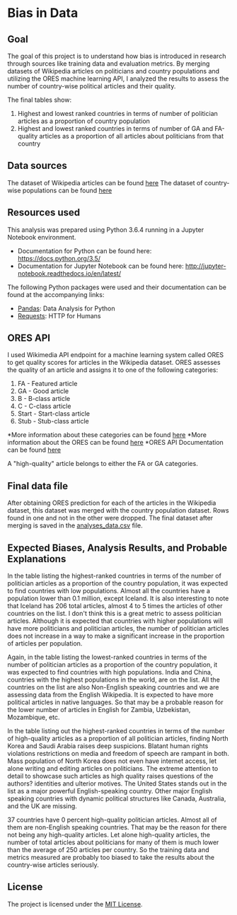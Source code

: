 # Bias in Data

## Goal

The goal of this project is to understand how bias is introduced in research through sources like training data and evaluation metrics. By merging datasets of Wikipedia articles on politicians and country populations and utilizing the ORES machine learning API, I analyzed the results to assess the number of country-wise political articles and their quality.

The final tables show:
1.  Highest and lowest ranked countries in terms of number of politician articles as a proportion of country population
2.  Highest and lowest ranked countries in terms of number of GA and FA-quality articles as a proportion of all articles about politicians from that country

## Data sources

The dataset of Wikipedia articles can be found [here](https://figshare.com/articles/Untitled_Item/5513449) 
The dataset of country-wise populations can be found [here](https://www.dropbox.com/s/5u7sy1xt7g0oi2c/WPDS_2018_data.csv?dl=0)

## Resources used

This analysis was prepared using Python 3.6.4 running in a Jupyter Notebook environment.
* Documentation for Python can be found here: https://docs.python.org/3.5/
* Documentation for Jupyter Notebook can be found here: http://jupyter-notebook.readthedocs.io/en/latest/

The following Python packages were used and their documentation can be found at the accompanying links:
* [Pandas](https://pandas.pydata.org/pandas-docs/stable/api.html): Data Analysis for Python
* [Requests](http://docs.python-requests.org/en/master/): HTTP for Humans

## ORES API 

I used Wikimedia API endpoint for a machine learning system called ORES to get quality scores for articles in the Wikipedia dataset. ORES assesses the quality of an article and assigns it to one of the following categories:

1. FA - Featured article
2. GA - Good article
3. B - B-class article
4. C - C-class article
5. Start - Start-class article
6. Stub - Stub-class article

*More information about these categories can be found [here](https://en.wikipedia.org/wiki/Wikipedia:Content_assessment#Grades)
*More information about the ORES can be found [here](https://www.mediawiki.org/wiki/ORES)
*ORES API Documentation can be found [here](https://ores.wikimedia.org/v3/#!/scoring/get_v3_scores_context_revid_model)

A "high-quality" article belongs to either the FA or GA categories.

## Final data file

After obtaining ORES prediction for each of the articles in the Wikipedia dataset, this dataset was merged with the country population dataset. Rows found in one and not in the other were dropped. The final dataset after merging is saved in the [analyses_data.csv](https://github.com/saylidighde/data-512-a2/blob/master/analyses_data.csv) file.


## Expected Biases, Analysis Results, and Probable Explanations

In the table listing the highest-ranked countries in terms of the number of politician articles as a proportion of the country population, it was expected to find countries with low populations. Almost all the countries have a population lower than 0.1 million, except Iceland. It is also interesting to note that Iceland has 206 total articles, almost 4 to 5 times the articles of other countries on the list. I don't think this is a great metric to assess politician articles. Although it is expected that countries with higher populations will have more politicians and politician articles, the number of politician articles does not increase in a way to make a significant increase in the proportion of articles per population.

Again, in the table listing the lowest-ranked countries in terms of the number of politician articles as a proportion of the country population, it was expected to find countries with high populations. India and China, countries with the highest populations in the world, are on the list. All the countries on the list are also Non-English speaking countries and we are assessing data from the English Wikipedia. It is expected to have more political articles in native languages. So that may be a probable reason for the lower number of articles in English for Zambia, Uzbekistan, Mozambique, etc. 

In the table listing out the highest-ranked countries in terms of the number of high-quality articles as a proportion of all politician articles, finding North Korea and Saudi Arabia raises deep suspicions. Blatant human rights violations restrictions on media and freedom of speech are rampant in both. Mass population of North Korea does not even have internet access, let alone writing and editing articles on politicians. The extreme attention to detail to showcase such articles as high quality raises questions of the authors? identities and ulterior motives. The United States stands out in the list as a major powerful English-speaking country. Other major English speaking countries with dynamic political structures like Canada, Australia, and the UK are missing.

37 countries have 0 percent high-quality politician articles. Almost all of them are non-English speaking countries. That may be the reason for there not being any high-quality articles. Let alone high-quality articles, the number of total articles about politicians for many of them is much lower than the average of 250 articles per country. So the training data and metrics measured are probably too biased to take the results about the country-wise articles seriously.

## License

The project is licensed under the [MIT License](https://github.com/saylidighde/data-512-a2/blob/master/LICENSE).


